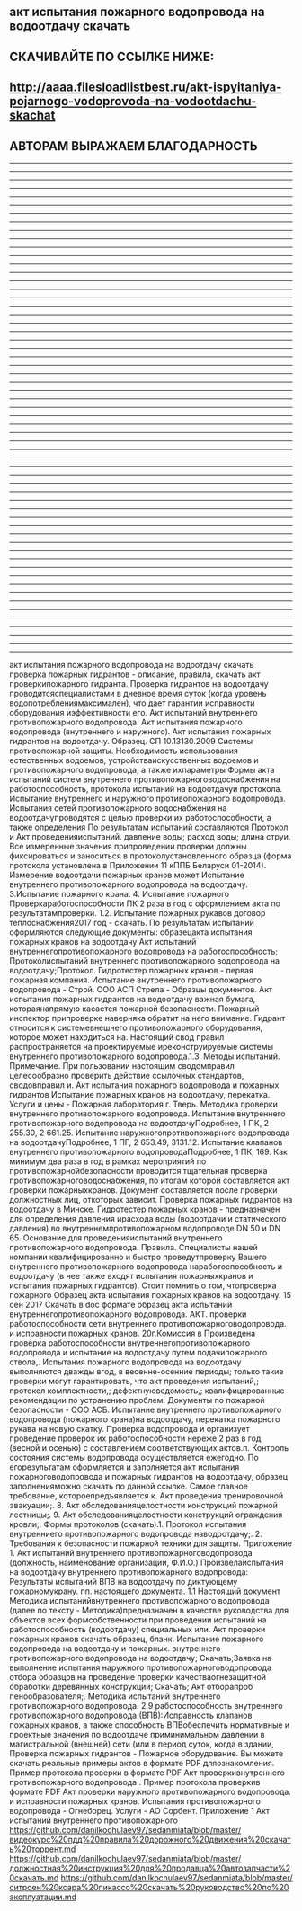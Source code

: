 акт испытания пожарного водопровода на водоотдачу скачать
--------------------------------------------------
СКАЧИВАЙТЕ ПО ССЫЛКЕ НИЖЕ:
--------------------------------------------------
http://aaaa.filesloadlistbest.ru/akt-ispyitaniya-pojarnogo-vodoprovoda-na-vodootdachu-skachat
--------------------------------------------------
АВТОРАМ ВЫРАЖАЕМ БЛАГОДАРНОСТЬ
--------------------------------------------------
--------------------------------------------------
--------------------------------------------------
--------------------------------------------------
--------------------------------------------------
--------------------------------------------------
--------------------------------------------------
--------------------------------------------------
--------------------------------------------------
--------------------------------------------------
--------------------------------------------------
--------------------------------------------------
--------------------------------------------------
--------------------------------------------------
--------------------------------------------------
--------------------------------------------------
--------------------------------------------------
--------------------------------------------------
--------------------------------------------------
--------------------------------------------------
--------------------------------------------------
--------------------------------------------------
--------------------------------------------------
--------------------------------------------------
--------------------------------------------------
--------------------------------------------------
--------------------------------------------------
--------------------------------------------------
--------------------------------------------------
--------------------------------------------------
--------------------------------------------------
--------------------------------------------------
--------------------------------------------------
--------------------------------------------------
--------------------------------------------------
--------------------------------------------------
--------------------------------------------------
--------------------------------------------------
--------------------------------------------------
--------------------------------------------------
--------------------------------------------------
--------------------------------------------------
--------------------------------------------------
--------------------------------------------------
--------------------------------------------------
--------------------------------------------------
--------------------------------------------------
--------------------------------------------------
--------------------------------------------------
--------------------------------------------------
--------------------------------------------------
--------------------------------------------------
--------------------------------------------------
--------------------------------------------------
--------------------------------------------------
--------------------------------------------------
--------------------------------------------------
--------------------------------------------------
--------------------------------------------------
--------------------------------------------------
акт испытания пожарного водопровода на водоотдачу скачать проверка пожарных гидрантов - описание, правила, скачать акт проверкипожарного гидранта.  Проверка гидрантов на водоотдачу проводитсяспециалистами в дневное время суток (когда уровень водопотреблениямаксимален), что дает гарантии исправности оборудования иэффективности его. Акт испытаний внутреннего противопожарного водопровода. Акт испытания пожарного водопровода (внутреннего и наружного). Акт испытания пожарных гидрантов на водоотдачу. Образец. СП 10.13130.2009 Системы противопожарной защиты. Необходимость использования естественных водоемов, устройстваискусственных водоемов и противопожарного водопровода, а также ихпараметры  Формы акта испытаний систем внутреннего противопожарноговодоснабжения на работоспособность, протокола испытаний на водоотдачуи протокола. Испытание внутреннего и наружного противопожарного водопровода. Испытания сетей противопожарного водоснабжения на водоотдачупроводятся с целью проверки их работоспособности, а также определения По результатам испытаний составляются Протокол и Акт проведенияиспытаний. давление воды; расход воды; длина струи. Все измеренные значения припроведении проверки должны фиксироваться и заноситься в протоколустановленного образца (форма протокола установлена в Приложении 11 кППБ Беларуси 01-2014). Измерение водоотдачи пожарных кранов может
Испытание внутреннего противопожарного водопровода на водоотдачу. 3.Испытание пожарного крана. 4. Испытание пожарного  Проверкаработоспособности ПК 2 раза в год с оформлением акта по результатампроверки. 1.2. Испытание пожарных рукавов  договор теплоснабжения2017 год - скачать. По результатам испытаний оформляются следующие документы: образецакта испытания пожарных кранов на водоотдачу Акт испытаний внутреннегопротивопожарного водопровода на работоспособность; Протоколиспытаний внутреннего противопожарного водопровода на водоотдачу;Протокол. Гидротестер пожарных кранов - первая пожарная компания. Испытание внутреннего противопожарного водопровода - Строй. ООО АСП Стрела - Образцы документов. Акт испытания пожарных гидрантов на водоотдачу  важная бумага, котораянапрямую касается пожарной безопасности. Пожарный инспектор припроверке наверняка обратит на него внимание. Гидрант относится к системевнешнего противопожарного оборудования, которое может находиться на. Настоящий свод правил распространяется на проектируемые иреконструируемые системы внутреннего противопожарного водопровода.1.3.  Методы испытаний. Примечание. При пользовании настоящим сводомправил целесообразно проверить действие ссылочных стандартов, сводовправил и. Акт испытания пожарного водопровода и пожарных гидрантов
Испытание пожарных кранов на водоотдачу, перекатка. Услуги и цены - Пожарная лаборатория г. Тверь. Методика проверки внутреннего противопожарного водопровода. Испытание внутреннего противопожарного водопровода на водоотдачуПодробнее, 1 ПК, 2 255.30, 2 661.25. Испытание наружногопротивопожарного водопровода на водоотдачуПодробнее, 1 ПГ, 2 653.49, 3131.12. Испытание клапанов внутреннего противопожарного водопроводаПодробнее, 1 ПК, 169. Как минимум два раза в год в рамках мероприятий по противопожарнойбезопасности проводится тщательная проверка противопожарноговодоснабжения, по итогам которой составляется акт проверки пожарныхкранов. Документ составляется после проверки должностных лиц, откоторых зависит. Проверка пожарных гидрантов на водоотдачу в Минске. Гидротестер пожарных кранов - предназначен для определения давления ирасхода воды (водоотдачи и статического давления) во внутреннемпротивопожарном водопроводе DN 50 и DN 65.  Основание для проведенияиспытаний внутреннего противопожарного водопровода. Правила. Специалисты нашей компании квалифицированно и быстро проведутпроверку Вашего внутреннего противопожарного водопровода наработоспособность и водоотдачу (в нее также входят испытания пожарныхкранов и испытания пожарных гидрантов). Стоит помнить о том, чтопроверка пожарного
Образец акта испытания пожарных кранов на водоотдачу. 15 сен 2017  Скачать в doc формате образец акта испытаний внутреннегопротивопожарного водопровода. АКТ. проверки работоспособности сети внутреннего противопожарноговодопровода. и исправности пожарных кранов.   20г.Комиссия в  Произведена проверка работоспособности внутреннегопротивопожарного водопровода и испытание на водоотдачу путем подачипожарного ствола,. Испытания пожарного водопровода на водоотдачу выполняются дважды вгод, в весенне-осенние периоды; только такие проверки могут гарантировать, что  акт проведения испытаний,; протокол комплектности,; дефектнуюведомость,; квалифицированные рекомендации по устранению проблем. Документы по пожарной безопасности - ООО АСБ. Испытание внутреннего противопожарного водопровода (пожарного крана)на водоотдачу, перекатка пожарного рукава на новую скатку. Проверка водопровода и организует проведение проверок их работоспособности нереже 2 раз в год (весной и осенью) с составлением соответствующих актов.п. Контроль состояния системы водопровода осуществляется ежегодно. По егорезультатам оформляется и заполняется акт испытания пожарноговодопровода и пожарных гидрантов на водоотдачу, образец заполненияможно скачать по данной ссылке. Самое главное требование, котороепредъявляется к. Акт проведения тренировочной эвакуации;. 8. Акт обследованияцелостности конструкций пожарной лестницы;. 9. Акт обследованияцелостности конструкций ограждения кровли;. Формы протоколов (скачать).1. Протокол испытания внутренниего противопожарного водопровода наводоотдачу;. 2.
Требования к безопасности пожарной техники для защиты. Приложение  1. Акт испытаний внутреннего противопожарноговодопровода  (должность, наименование организации, Ф.И.О.) Произвелаиспытания на водоотдачу внутреннего противопожарного водопровода: Результаты испытаний ВПВ на водоотдачу по диктующему пожарномукрану.  пп. настоящего документа. 1.1 Настоящий документ Методика испытанийвнутреннего противопожарного водопровода (далее по тексту - Методика)предназначен в качестве руководства для объектов всех формсобственности при проведении испытаний на работоспособность (водоотдачу) специальных или. Акт проверки пожарных кранов  скачать образец, бланк. Испытание пожарного водопровода на водоотдачу и пожарных. внутреннего противопожарного водопровода на водоотдачу;  Скачать;Заявка на выполнение испытания наружного противопожарноговодопровода  отбора образцов на проведение проверки качестваогнезащитной обработки деревянных конструкций;  Скачать; Акт отборапроб пенообразователя;. Методика испытаний внутреннего противопожарного водопровода. 2.9 работоспособность внутреннего противопожарного водопровода (ВПВ):Исправность клапанов пожарных кранов, а также способность ВПВобеспечить нормативные и проектные значения по водоотдаче приминимальном давлении в магистральной (внешней) сети (или в период суток, когда в здании,
Проверка пожарных гидрантов - Пожарное оборудование. Вы можете скачать реальные примеры актов в формате PDF дляознакомления. Пример протокола проверки в формате PDF Акт проверкивнутреннего противопожарного водопровода . Пример протокола проверкив формате PDF Акт проверки наружного противопожарного водопровода. и исправности пожарных кранов. Испытания противопожарного водопровода - Огнеборец. Услуги - АО Сорбент. Приложение  1 Акт испытаний внутреннего противопожарного
https://github.com/danilkochulaev97/sedanmiata/blob/master/видеокурс%20пдд%20правила%20дорожного%20движения%20скачать%20торрент.md
https://github.com/danilkochulaev97/sedanmiata/blob/master/должностная%20инструкция%20для%20продавца%20автозапчасти%20скачать.md
https://github.com/danilkochulaev97/sedanmiata/blob/master/ситроен%20ксара%20пикассо%20скачать%20руководство%20по%20эксплуатации.md